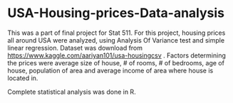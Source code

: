 # USA-Housing-prices-Data-analysis
This was a part of final project for Stat 511. For this project, housing prices all around USA were analyzed, using Analysis Of Variance test and simple linear regression. Dataset was download from https://www.kaggle.com/aariyan101/usa-housingcsv . Factors determining the prices were average size of house, # of rooms, # of bedrooms, age of house, population of area and average income of area where house is located in.

Complete statistical analysis was done in R.
